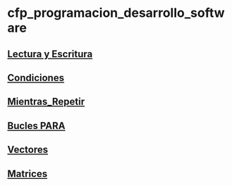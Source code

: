 # cfp_programacion_desarrollo_software

## [Lectura y Escritura](./pseudocodigo/Lectura_Escritra)

## [Condiciones](./pseudocodigo/Condiciones) 

## [Mientras_Repetir](./pseudocodigo/Mientras_Repetir)

## [Bucles PARA](./pseudocodigo/Bucles%20PARA/31-40/)

## [Vectores](./pseudocodigo/Vectores/41-50/)

## [Matrices](./pseudocodigo/Matrces/51-60/)


